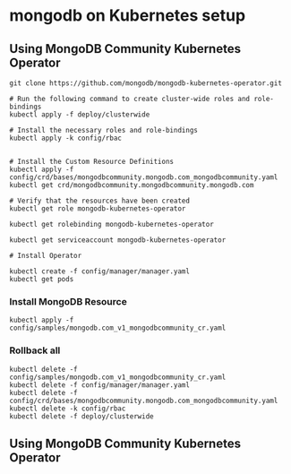 # mongodb on Kubernetes setup

## Using MongoDB Community Kubernetes Operator

```
git clone https://github.com/mongodb/mongodb-kubernetes-operator.git

# Run the following command to create cluster-wide roles and role-bindings
kubectl apply -f deploy/clusterwide

# Install the necessary roles and role-bindings
kubectl apply -k config/rbac


# Install the Custom Resource Definitions
kubectl apply -f config/crd/bases/mongodbcommunity.mongodb.com_mongodbcommunity.yaml
kubectl get crd/mongodbcommunity.mongodbcommunity.mongodb.com

# Verify that the resources have been created
kubectl get role mongodb-kubernetes-operator

kubectl get rolebinding mongodb-kubernetes-operator

kubectl get serviceaccount mongodb-kubernetes-operator

# Install Operator

kubectl create -f config/manager/manager.yaml
kubectl get pods

```


### Install MongoDB Resource

```
kubectl apply -f config/samples/mongodb.com_v1_mongodbcommunity_cr.yaml

```

### Rollback all

```
kubectl delete -f config/samples/mongodb.com_v1_mongodbcommunity_cr.yaml
kubectl delete -f config/manager/manager.yaml
kubectl delete -f config/crd/bases/mongodbcommunity.mongodb.com_mongodbcommunity.yaml
kubectl delete -k config/rbac
kubectl delete -f deploy/clusterwide

```

## Using MongoDB Community Kubernetes Operator

